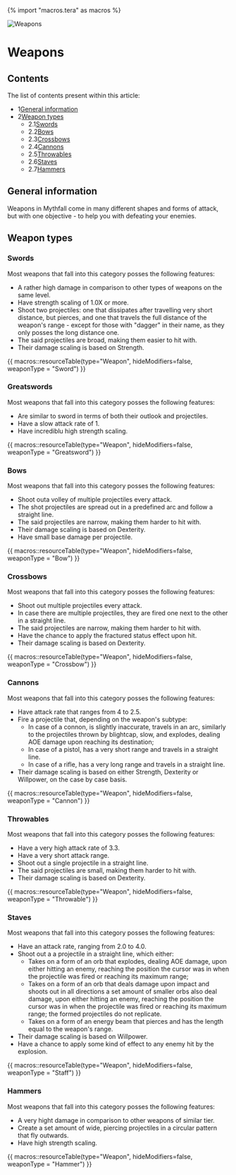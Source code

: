 {% import "macros.tera" as macros %}

![Weapons](../../images/items/weapons.png)
# Weapons

## Contents
The list of contents present within this article:
- 1[General information](#general-information)
- 2[Weapon types](#weapon-types)
	- 2.1[Swords](#swords)
	- 2.2[Bows](#bows)
	- 2.3[Crossbows](#crossbows)
	- 2.4[Cannons](#Cannons)
	- 2.5[Throwables](#throwables)
	- 2.6[Staves](#staves)
	- 2.7[Hammers](#hammers)

## General information
Weapons in Mythfall come in many different shapes and forms of attack, but with one objective - to help you with defeating your enemies.

## Weapon types

### Swords
Most weapons that fall into this category posses the following features:
- A rather high damage in comparison to other types of weapons on the same level.
- Have strength scaling of 1.0X or more.
- Shoot two projectiles: one that dissipates after travelling very short distance, but pierces, and one that travels the full distance of the weapon's range - except for those with "dagger" in their name, as they only posses the long distance one.
- The said projectiles are broad, making them easier to hit with.
- Their damage scaling is based on Strength.

{{ macros::resourceTable(type="Weapon", hideModifiers=false, weaponType = "Sword") }}

### Greatswords
Most weapons that fall into this category posses the following features:
- Are similar to sword in terms of both their outlook and projectiles.
- Have a slow attack rate of 1.
- Have incrediblu high strength scaling.

{{ macros::resourceTable(type="Weapon", hideModifiers=false, weaponType = "Greatsword") }}

### Bows
Most weapons that fall into this category posses the following features:
- Shoot outa volley of multiple projectiles every attack.
- The shot projectiles are spread out in a predefined arc and follow a straight line.
- The said projectiles are narrow, making them harder to hit with.
- Their damage scaling is based on Dexterity.
- Have small base damage per projectile.

{{ macros::resourceTable(type="Weapon", hideModifiers=false, weaponType = "Bow") }}

### Crossbows
Most weapons that fall into this category posses the following features:
- Shoot out multiple projectiles every attack.
- In case there are multiple projectiles, they are fired one next to the other in a straight line.
- The said projectiles are narrow, making them harder to hit with.
- Have the chance to apply the fractured status effect upon hit.
- Their damage scaling is based on Dexterity.

{{ macros::resourceTable(type="Weapon", hideModifiers=false, weaponType = "Crossbow") }}

### Cannons
Most weapons that fall into this category posses the following features:
- Have attack rate that ranges from 4 to 2.5.
- Fire a projectile that, depending on the weapon's subtype:
	- In case of a connon, is slightly inaccurate, travels in an arc, similarly to the projectiles thrown by blightcap, slow, and explodes, dealing AOE damage upon reaching its destination;
	- In case of a pistol, has a very short range and travels in a straight line.
	- In case of a rifle, has a very long range and travels in a straight line.
- Their damage scaling is based on either Strength, Dexterity or Willpower, on the case by case basis.

{{ macros::resourceTable(type="Weapon", hideModifiers=false, weaponType = "Cannon") }}

### Throwables
Most weapons that fall into this category posses the following features:
- Have a very high attack rate of 3.3.
- Have a very short attack range.
- Shoot out a single projectile in a straight line.
- The said projectiles are small, making them harder to hit with.
- Their damage scaling is based on Dexterity.

{{ macros::resourceTable(type="Weapon", hideModifiers=false, weaponType = "Throwable") }}

### Staves
Most weapons that fall into this category posses the following features:
- Have an attack rate, ranging from 2.0 to 4.0.
- Shoot out a a projectile in a straight line, which either:
	- Takes on a form of an orb that explodes, dealing AOE damage, upon either hitting an enemy, reaching the position the cursor was in when the projectile was fired or reaching its maximum range;
	- Takes on a form of an orb that deals damage upon impact and shoots out in all directions a set amount of smaller orbs also deal damage, upon either hitting an enemy, reaching the position the cursor was in when the projectile was fired or reaching its maximum range; the formed projectiles do not replicate.
	- Takes on a form of an energy beam that pierces and has the length equal to the weapon's range.
- Their damage scaling is based on Willpower.
- Have a chance to apply some kind of effect to any enemy hit by the explosion.

{{ macros::resourceTable(type="Weapon", hideModifiers=false, weaponType = "Staff") }}

### Hammers
Most weapons that fall into this category posses the following features:
- A very hight damage in comparison to other weapons of similar tier.
- Create a set amount of wide, piercing projectiles in a circular pattern that fly outwards.
- Have high strength scaling.

{{ macros::resourceTable(type="Weapon", hideModifiers=false, weaponType = "Hammer") }}

